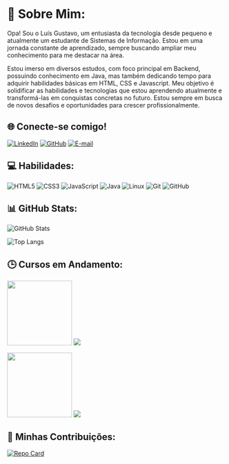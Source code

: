 # 👨 Sobre Mim:

Opa! Sou o Luís Gustavo, um entusiasta da tecnologia desde pequeno e atualmente um estudante de Sistemas de Informação. Estou em uma jornada constante de aprendizado, sempre buscando ampliar meu conhecimento para me destacar na área.

Estou imerso em diversos estudos, com foco principal em Backend, possuindo conhecimento em Java, mas também dedicando tempo para adquirir habilidades básicas em HTML, CSS e Javascript. Meu objetivo é solidificar as habilidades e tecnologias que estou aprendendo atualmente e transformá-las em conquistas concretas no futuro. Estou sempre em busca de novos desafios e oportunidades para crescer profissionalmente.

## 🌐 Conecte-se comigo!

[![LinkedIn](https://img.shields.io/badge/LinkedIn-000?style=for-the-badge&logo=linkedin&logoColor=)](https://www.linkedin.com/in/luis-gustavo-silva-santos-2b262b262/)
[![GitHub](https://img.shields.io/badge/GitHub-000?style=for-the-badge&logo=github&logoColor=)](https://github.com/LGstvexe)
[![E-mail](https://img.shields.io/badge/-Email-000?style=for-the-badge&logo=microsoft-outlook&logoColor=)](mailto:luis_gustavoss123@hotmail.com)

## 💻 Habilidades:

![HTML5](https://img.shields.io/badge/HTML5-E34F26?style=for-the-badge&logo=html5&logoColor=white)
![CSS3](https://img.shields.io/badge/CSS3-1572B6?style=for-the-badge&logo=css3&logoColor=white)
![JavaScript](https://img.shields.io/badge/JavaScript-F7DF1E?style=for-the-badge&logo=javascript&logoColor=black)
![Java](https://img.shields.io/badge/java-%23ED8B00.svg?style=for-the-badge&logo=openjdk&logoColor=white)
![Linux](https://img.shields.io/badge/Linux-000?style=for-the-badge&logo=linux&logoColor=FCC624)
![Git](https://img.shields.io/badge/GIT-E44C30?style=for-the-badge&logo=git&logoColor=white)
![GitHub](https://img.shields.io/badge/GitHub-100000?style=for-the-badge&logo=github&logoColor=white)

## 📊 GitHub Stats:

![GitHub Stats](https://github-readme-stats.vercel.app/api?username=LGstvexe&theme=transparent&bg_color=000&border_color=00008B&show_icons=true&icon_color=000022B&title_color=000022B&text_color=FFF)

![Top Langs](https://github-readme-stats-git-masterrstaa-rickstaa.vercel.app/api/top-langs/?username=LGstvexe&layout=compact&bg_color=000&border_color=00008B&title_color=000022B&text_color=FFF)

## 🕒 Cursos em Andamento:

<img src=https://hermes.dio.me/tracks/a039b34c-7aa8-4a3d-b765-07c8c837f67a.png width="150"> <img src="https://img.shields.io/badge/Santander Bootcamp 2024 - Backend com Java -FFF?style=for-the-badge&logo=&logoColor">

<img src=https://upload.wikimedia.org/wikipedia/commons/thumb/3/35/Tux.svg/640px-Tux.svg.png width="150"> <img src="https://img.shields.io/badge/Linux TIPS - Linux Essentials -FFF?style=for-the-badge&logo=&logoColor">

## 🎉 Minhas Contribuições:

[![Repo Card](https://github-readme-stats.vercel.app/api/pin/?username=LGstvexe&repo=dio-lab-open-source&bg_color=000&border_color=00008B&show_icons=true&icon_color=000022B&title_color=000022B&text_color=FFF)](https://github.com/LGstvexe/dio-lab-open-source)

